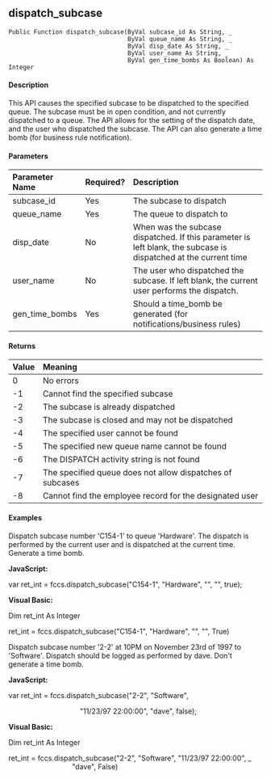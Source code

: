 dispatch_subcase
----------------

```
Public Function dispatch_subcase(ByVal subcase_id As String, _
                                 ByVal queue_name As String, _
                                 ByVal disp_date As String, _
                                 ByVal user_name As String, _
                                 ByVal gen_time_bombs As Boolean) As Integer
```

#### Description

This API causes the specified subcase to be dispatched to the specified queue. The subcase must be in open condition, and not currently dispatched to a queue. The API allows for the setting of the dispatch date, and the user who dispatched the subcase. The API can also generate a time bomb (for business rule notification).

#### Parameters

| Parameter Name | Required? | Description |
|:--- |:--- |:--- |
| subcase_id | Yes | The subcase to dispatch |
| queue_name | Yes | The queue to dispatch to |
| disp_date | No | When was the subcase dispatched. If this parameter is left blank, the subcase is dispatched at the current time |
| user_name | No | The user who dispatched the subcase. If left blank, the current user performs the dispatch. |
| gen_time_bombs | Yes | Should a time_bomb be generated (for notifications/business rules) |

#### Returns

| Value | Meaning |
|:--- |:--- |
| 0 | No errors |
| -1 | Cannot find the specified subcase |
| -2 | The subcase is already dispatched |
| -3 | The subcase is closed and may not be dispatched |
| -4 | The specified user cannot be found |
| -5 | The specified new queue name cannot be found |
| -6 | The DISPATCH activity string is not found |
| -7 | The specified queue does not allow dispatches of subcases |
| -8 | Cannot find the employee record for the designated user |

#### Examples

 Dispatch subcase number 'C154-1' to queue 'Hardware'. The dispatch is performed by the current user and is dispatched at the current time. Generate a time bomb.

**JavaScript:**

var ret_int = fccs.dispatch_subcase("C154-1", "Hardware", "", "", true);

**Visual Basic:**

Dim ret_int As Integer

ret_int = fccs.dispatch_subcase("C154-1", "Hardware", "", "", True)

 Dispatch subcase number '2-2' at 10PM on November 23rd of 1997 to 'Software'. Dispatch should be logged as performed by dave. Don't generate a time bomb.

**JavaScript:**

var ret_int = fccs.dispatch_subcase("2-2", "Software",

                                    "11/23/97 22:00:00", "dave", false);

**Visual Basic:**

Dim ret_int As Integer

ret_int = fccs.dispatch_subcase("2-2", "Software", "11/23/97 22:00:00", _
                                "dave", False)